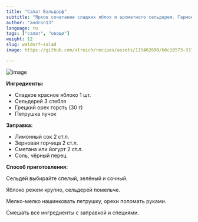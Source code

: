 ```yaml
---
title: "Салат Вальдорф"
subtitle: "Яркое сочетание сладких яблок и ароматного сельдерея. Гармония вкусов и свежести."
author: "andron13"
language: ru
tags: ["салат", "овощи"]
weight: 12
slug: waldorf-salad
image: https://github.com/stroich/recipes/assets/115462690/b6c18573-3375-4506-85f7-743e2ab0c405

---
```


![image](https://github.com/stroich/recipes/assets/115462690/b6c18573-3375-4506-85f7-743e2ab0c405)

**Ингредиенты:**

* Сладкое красное яблоко 1 шт.
* Сельдерей 3 стебля
* Грецкий орех горсть (30 г)
* Петрушка пучок

**Заправка:**
* Лимонный сок 2 ст.л.
* Зерновая горчица 2 ст.л.
* Сметана или йогурт 2 ст.л.
* Соль, чёрный перец


**Способ приготовления:**

Сельдей выбирайте спелый, зелёный и сочный.

Яблоко режем крупно, сельдерей помельче.

Мелко-мелко нашинковать петрушку, орехи поломать руками.

Смешать все ингредиенты с заправкой и специями.




